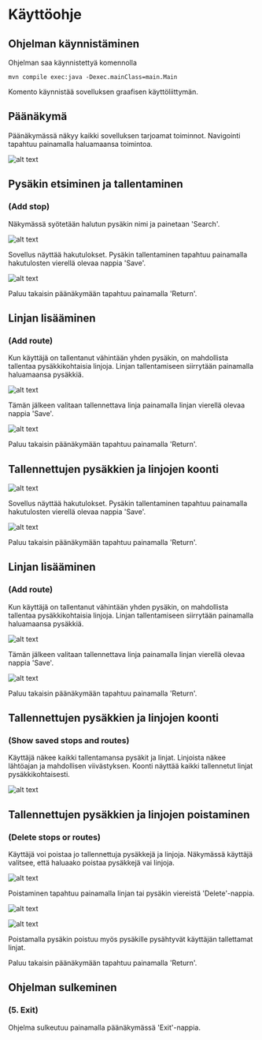 # Käyttöohje

## Ohjelman käynnistäminen 

Ohjelman saa käynnistettyä komennolla 
 
```
mvn compile exec:java -Dexec.mainClass=main.Main
```

Komento käynnistää sovelluksen graafisen käyttöliittymän. 

## Päänäkymä 

Päänäkymässä näkyy kaikki sovelluksen tarjoamat toiminnot. Navigointi tapahtuu painamalla haluamaansa toimintoa. 

![alt text](https://github.com/Faktatykki/ot-harjoitustyo/blob/master/projekti/HSLGatherer/dokumentaatio/kuvat/mainMenu.png) 

## Pysäkin etsiminen ja tallentaminen
### (Add stop)
Näkymässä syötetään halutun pysäkin nimi ja painetaan 'Search'.

![alt text](https://github.com/Faktatykki/ot-harjoitustyo/blob/master/projekti/HSLGatherer/dokumentaatio/kuvat/searchStop.png)

Sovellus näyttää hakutulokset. Pysäkin tallentaminen tapahtuu painamalla hakutulosten vierellä olevaa nappia 'Save'. 

![alt text](https://github.com/Faktatykki/ot-harjoitustyo/blob/master/projekti/HSLGatherer/dokumentaatio/kuvat/searchResult.png) 

Paluu takaisin päänäkymään tapahtuu painamalla 'Return'. 

## Linjan lisääminen

### (Add route) 

Kun käyttäjä on tallentanut vähintään yhden pysäkin, on mahdollista tallentaa pysäkkikohtaisia linjoja. Linjan tallentamiseen siirrytään painamalla haluamaansa pysäkkiä.

![alt text](https://github.com/Faktatykki/ot-harjoitustyo/blob/master/projekti/HSLGatherer/dokumentaatio/kuvat/addRoute.png) 

Tämän jälkeen valitaan tallennettava linja painamalla linjan vierellä olevaa nappia 'Save'.

![alt text](https://github.com/Faktatykki/otharjoitustyo/blob/master/projekti/HSLGatherer/dokumentaatio/kuvat/routeResult.png)

Paluu takaisin päänäkymään tapahtuu painamalla 'Return'. 

## Tallennettujen pysäkkien ja linjojen koonti ​

![alt text](https://github.com/Faktatykki/ot-harjoitustyo/blob/master/projekti/HSLGatherer/dokumentaatio/kuvat/searchStop.png)

Sovellus näyttää hakutulokset. Pysäkin tallentaminen tapahtuu painamalla hakutulosten vierellä olevaa nappia 'Save'. 

![alt text](https://github.com/Faktatykki/ot-harjoitustyo/blob/master/projekti/HSLGatherer/dokumentaatio/kuvat/searchResult.png) 

Paluu takaisin päänäkymään tapahtuu painamalla 'Return'. 

## Linjan lisääminen

### (Add route) 

Kun käyttäjä on tallentanut vähintään yhden pysäkin, on mahdollista tallentaa pysäkkikohtaisia linjoja. Linjan tallentamiseen siirrytään painamalla haluamaansa pysäkkiä.

![alt text](https://github.com/Faktatykki/ot-harjoitustyo/blob/master/projekti/HSLGatherer/dokumentaatio/kuvat/addRoute.png) 

Tämän jälkeen valitaan tallennettava linja painamalla linjan vierellä olevaa nappia 'Save'.

![alt text](https://github.com/Faktatykki/ot-harjoitustyo/blob/master/projekti/HSLGatherer/dokumentaatio/kuvat/routeResult.png)

Paluu takaisin päänäkymään tapahtuu painamalla 'Return'. 

## Tallennettujen pysäkkien ja linjojen koonti 

### (Show saved stops and routes)

Käyttäjä näkee kaikki tallentamansa pysäkit ja linjat. Linjoista näkee lähtöajan ja mahdollisen viivästyksen. Koonti näyttää kaikki tallennetut linjat pysäkkikohtaisesti. 

![alt text](https://github.com/Faktatykki/ot-harjoitustyo/blob/master/projekti/HSLGatherer/dokumentaatio/kuvat/savedRoutes.png)

## Tallennettujen pysäkkien ja linjojen poistaminen 

### (Delete stops or routes)

Käyttäjä voi poistaa jo tallennettuja pysäkkejä ja linjoja. Näkymässä käyttäjä valitsee, että haluaako poistaa pysäkkejä vai linjoja. 

![alt text](https://github.com/Faktatykki/ot-harjoitustyo/blob/master/projekti/HSLGatherer/dokumentaatio/kuvat/deleteMenu.png)

Poistaminen tapahtuu painamalla linjan tai pysäkin viereistä 'Delete'-nappia.

![alt text](https://github.com/Faktatykki/ot-harjoitustyo/blob/master/projekti/HSLGatherer/dokumentaatio/kuvat/deleteRoute.png)

![alt text](https://github.com/Faktatykki/ot-harjoitustyo/blob/master/projekti/HSLGatherer/dokumentaatio/kuvat/deleteStop.png)

Poistamalla pysäkin poistuu myös pysäkille pysähtyvät käyttäjän tallettamat linjat. 

Paluu takaisin päänäkymään tapahtuu painamalla 'Return'.  

## Ohjelman sulkeminen 

### (5. Exit) 

Ohjelma sulkeutuu painamalla päänäkymässä 'Exit'-nappia.
